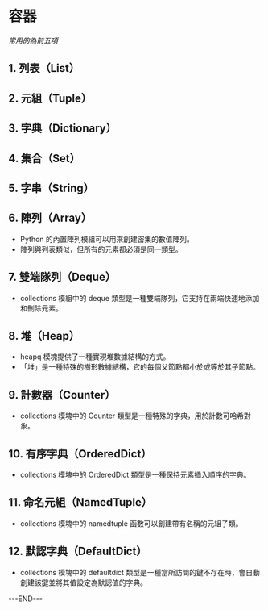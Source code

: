 # 容器
*常用的為前五項*

## 1. 列表（List）

## 2. 元組（Tuple）

## 3. 字典（Dictionary）

## 4. 集合（Set）

## 5. 字串（String）

## 6. 陣列（Array）

- Python 的內置陣列模組可以用來創建密集的數值陣列。
- 陣列與列表類似，但所有的元素都必須是同一類型。

## 7. 雙端隊列（Deque）

- collections 模組中的 deque 類型是一種雙端隊列，它支持在兩端快速地添加和刪除元素。


## 8. 堆（Heap）
   
- heapq 模塊提供了一種實現堆數據結構的方式。
- 「堆」是一種特殊的樹形數據結構，它的每個父節點都小於或等於其子節點。

## 9. 計數器（Counter）

- collections 模塊中的 Counter 類型是一種特殊的字典，用於計數可哈希對象。

## 10. 有序字典（OrderedDict）

- collections 模塊中的 OrderedDict 類型是一種保持元素插入順序的字典。

## 11. 命名元組（NamedTuple）

- collections 模塊中的 namedtuple 函數可以創建帶有名稱的元組子類。

## 12. 默認字典（DefaultDict）

- collections 模塊中的 defaultdict 類型是一種當所訪問的鍵不存在時，會自動創建該鍵並將其值設定為默認值的字典。


---END---

